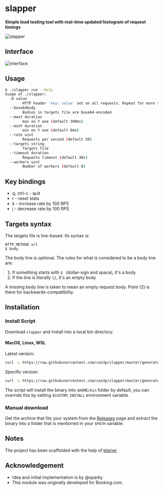 # slapper

__Simple load testing tool with real-time updated histogram of request timings__

![slapper](https://raw.githubusercontent.com/ikruglov/slapper/master/img/example.gif)

## Interface

![interface](https://raw.githubusercontent.com/ikruglov/slapper/master/img/interface.png)

## Usage
```bash
$ ./slapper run --help
Usage of ./slapper:
  -H value
    	HTTP header 'key: value' set on all requests. Repeat for more than one header.
  --base64body
    	Bodies in targets file are base64-encoded
  --maxY duration
    	max on Y axe (default 100ms)
  --minY duration
    	min on Y axe (default 0ms)
  --rate uint
    	Requests per second (default 50)
  --targets string
    	Targets file
  --timeout duration
    	Requests timeout (default 30s)
  --workers uint
    	Number of workers (default 8)

```

## Key bindings
* q, ctrl-c - quit
* r - reset stats
* k - increase rate by 100 RPS
* j - decrease rate by 100 RPS

## Targets syntax

The targets file is line-based. Its syntax is:

	HTTP_METHOD url
	$ body

The body line is optional. The rules for what is considered to be a body
line are:

1. If something starts with `$ ` (dollar-sign and space), it's a body
2. If the line is literally `{}`, it's an empty body

A missing body line is taken to mean an empty request body. Point (2) is there
for backwards-compatibility.

## Installation

### Install Script

Download `slapper` and install into a local bin directory.

#### MacOS, Linux, WSL

Latest version:

```bash
curl -L https://raw.githubusercontent.com/can3p/slapper/master/generated/install.sh | sh
```

Specific version:

```bash
curl -L https://raw.githubusercontent.com/can3p/slapper/master/generated/install.sh | sh -s 0.0.4
```

The script will install the binary into `$HOME/bin` folder by default, you can override this by setting
`$CUSTOM_INSTALL` environment variable

### Manual download

Get the archive that fits your system from the [Releases](https://github.com/can3p/slapper/releases) page and
extract the binary into a folder that is mentioned in your `$PATH` variable.

## Notes

The project has been scaffolded with the help of [kleiner](https://github.com/can3p/kleiner)

## Acknowledgement
* Idea and initial implementation is by @sparky
* This module was originally developed for Booking.com.
